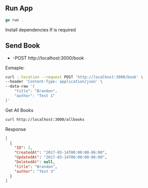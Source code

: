 ## Run App

```go
go run .
```
Install dependencies If is required

## Send Book

- -POST http://localhost:3000/book

Exmaple:
```sh
curl --location --request POST 'http://localhost:3000/book' \
--header 'Content-Type: application/json' \
--data-raw '{
    "title": "Brandon",
    "author": "Test 1"
}'
```

Get All Books

```sh
curl http://localhost:3000/allbooks
````
Response
```json
[
  {
    "ID": 2,
    "CreatedAt": "2017-03-14T00:00:00-06:00",
    "UpdatedAt": "2017-03-14T00:00:00-06:00",
    "DeletedAt": null,
    "title": "Brandon",
    "author": "Test 3"
  }
]
````
